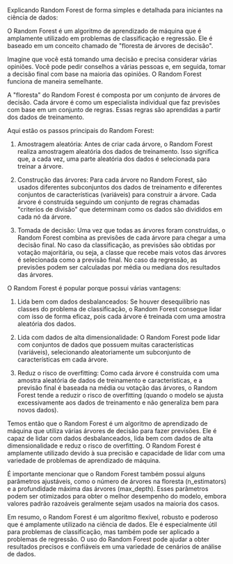 Explicando Random Forest de forma simples e detalhada para iniciantes na ciência de dados:

O Random Forest é um algoritmo de aprendizado de máquina que é amplamente utilizado em problemas de classificação e regressão. Ele é baseado em um conceito chamado de "floresta de árvores de decisão".

Imagine que você está tomando uma decisão e precisa considerar várias opiniões. Você pode pedir conselhos a várias pessoas e, em seguida, tomar a decisão final com base na maioria das opiniões. O Random Forest funciona de maneira semelhante.

A "floresta" do Random Forest é composta por um conjunto de árvores de decisão. Cada árvore é como um especialista individual que faz previsões com base em um conjunto de regras. Essas regras são aprendidas a partir dos dados de treinamento.

Aqui estão os passos principais do Random Forest:

1.  Amostragem aleatória: Antes de criar cada árvore, o Random Forest realiza amostragem aleatória dos dados de treinamento. Isso significa que, a cada vez, uma parte aleatória dos dados é selecionada para treinar a árvore.
    
2.  Construção das árvores: Para cada árvore no Random Forest, são usados diferentes subconjuntos dos dados de treinamento e diferentes conjuntos de características (variáveis) para construir a árvore. Cada árvore é construída seguindo um conjunto de regras chamadas "criterios de divisão" que determinam como os dados são divididos em cada nó da árvore.
    
3.  Tomada de decisão: Uma vez que todas as árvores foram construídas, o Random Forest combina as previsões de cada árvore para chegar a uma decisão final. No caso da classificação, as previsões são obtidas por votação majoritária, ou seja, a classe que recebe mais votos das árvores é selecionada como a previsão final. No caso da regressão, as previsões podem ser calculadas por média ou mediana dos resultados das árvores.
    

O Random Forest é popular porque possui várias vantagens:

1.  Lida bem com dados desbalanceados: Se houver desequilíbrio nas classes do problema de classificação, o Random Forest consegue lidar com isso de forma eficaz, pois cada árvore é treinada com uma amostra aleatória dos dados.
    
2.  Lida com dados de alta dimensionalidade: O Random Forest pode lidar com conjuntos de dados que possuem muitas características (variáveis), selecionando aleatoriamente um subconjunto de características em cada árvore.
    
3.  Reduz o risco de overfitting: Como cada árvore é construída com uma amostra aleatória de dados de treinamento e características, e a previsão final é baseada na média ou votação das árvores, o Random Forest tende a reduzir o risco de overfitting (quando o modelo se ajusta excessivamente aos dados de treinamento e não generaliza bem para novos dados).
    

Temos então que o Random Forest é um algoritmo de aprendizado de máquina que utiliza várias árvores de decisão para fazer previsões. Ele é capaz de lidar com dados desbalanceados, lida bem com dados de alta dimensionalidade e reduz o risco de overfitting. O Random Forest é amplamente utilizado devido à sua precisão e capacidade de lidar com uma variedade de problemas de aprendizado de máquina.

É importante mencionar que o Random Forest também possui alguns parâmetros ajustáveis, como o número de árvores na floresta (n_estimators) e a profundidade máxima das árvores (max_depth). Esses parâmetros podem ser otimizados para obter o melhor desempenho do modelo, embora valores padrão razoáveis geralmente sejam usados na maioria dos casos.

Em resumo, o Random Forest é um algoritmo flexível, robusto e poderoso que é amplamente utilizado na ciência de dados. Ele é especialmente útil para problemas de classificação, mas também pode ser aplicado a problemas de regressão. O uso do Random Forest pode ajudar a obter resultados precisos e confiáveis em uma variedade de cenários de análise de dados.